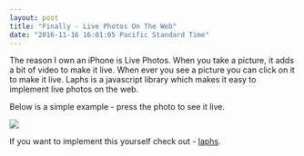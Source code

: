 ```yaml
---
layout: post
title: "Finally - Live Photos On The Web"
date: "2016-11-16 16:01:05 Pacific Standard Time"
---
```


The reason I own an iPhone is Live Photos. When you take a picture, it adds a bit of video to make it live. When ever you see a picture you can click on it to make it live. Laphs is a javascript library which makes it easy to implement live photos on the web. 

Below is a simple example - press the photo to see it live. 

<img 
src="https://idvorkin.s3.amazonaws.com/livephotos/tori_wings/photo.jpg"
data-live-photo="https://idvorkin.s3.amazonaws.com/livephotos/tori_wings/photo.mov"
data-live-photo-still-image-time="1.71"/>

If you want to implement this yourself check out -  [laphs](https://github.com/tumblr/laphs).

